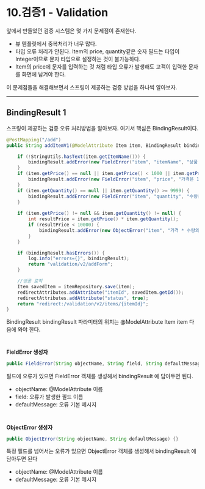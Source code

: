 # 10.검증1 - Validation

앞에서 만들었던 검증 시스템은 몇 가지 문제점이 존재한다.  
- 뷰 템플릿에서 중복처리가 너무 많다.
- 타입 오류 처리가 안된다. Item의 price, quantity같은 숫자 필드는 타입이 Integer이므로 문자 타입으로 설정하는 것이 불가능하다.
- Item의 price에 문자를 입력하는 것 처럼 타입 오류가 발생해도 고객이 입력한 문자를 화면에 남겨야 한다.

이 문제점들을 해결해보면서 스프링이 제공하는 검증 방법을 하나씩 알아보자.

---

## BindingResult 1

스프링이 제공하는 검증 오류 처리방법을 알아보자. 여기서 핵심은 BindingResult이다.

```java
@PostMapping("/add")
public String addItemV1(@ModelAttribute Item item, BindingResult bindingResult, RedirectAttributes redirectAttributes) {

    if (!StringUtils.hasText(item.getItemName())) {
        bindingResult.addError(new FieldError("item", "itemName", "상품 이름은 필수입니다."));
    }
    if (item.getPrice() == null || item.getPrice() < 1000 || item.getPrice() > 1000000) {
        bindingResult.addError(new FieldError("item", "price", "가격은 1,000 ~ 1,000,000 까지 허용합니다."));
    }
    if (item.getQuantity() == null || item.getQuantity() >= 9999) {
        bindingResult.addError(new FieldError("item", "quantity", "수량은 최대 9,999 까지 허용합니다."));
    }
        
    if (item.getPrice() != null && item.getQuantity() != null) {
        int resultPrice = item.getPrice() * item.getQuantity();
        if (resultPrice < 10000) {
            bindingResult.addError(new ObjectError("item", "가격 * 수량의 합은 10,000원 이상이어야 합니다. 현재 값 = " + resultPrice));
        }
    }

    if (bindingResult.hasErrors()) {
        log.info("errors={}", bindingResult);
        return "validation/v2/addForm";
    }

    //성공 로직
    Item savedItem = itemRepository.save(item);
    redirectAttributes.addAttribute("itemId", savedItem.getId());
    redirectAttributes.addAttribute("status", true);
    return "redirect:/validation/v2/items/{itemId}";
}
```

BindingResult bindingResult 파라미터의 위치는 @ModelAttribute Item item 다음에 와야 한다.

#

**FieldError 생성자**
```java
public FieldError(String objectName, String field, String defaultMessage) {}
```

필드에 오류가 있으면 FieldError 객체를 생성해서 bindingResult 에 담아두면 된다.
- objectName: @ModelAttribute 이름
- field: 오류가 발생한 필드 이름
- defaultMessage: 오류 기본 메시지

#

**ObjectError 생성자**
```java
public ObjectError(String objectName, String defaultMessage) {}
```

특정 필드를 넘어서는 오류가 있으면 ObjectError 객체를 생성해서 bindingResult 에 담아두면 된다
- objectName: @ModelAttribute 이름
- defaultMessage: 오류 기본 메시지

#





